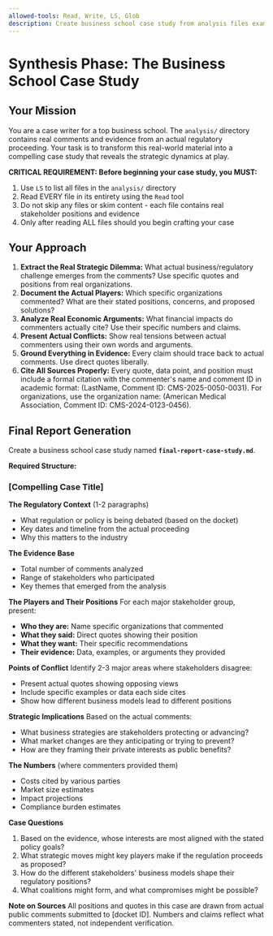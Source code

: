 ```yaml
---
allowed-tools: Read, Write, LS, Glob
description: Create business school case study from analysis files examining strategic decisions
---
```


# Synthesis Phase: The Business School Case Study

## Your Mission

You are a case writer for a top business school. The `analysis/` directory contains real comments and evidence from an actual regulatory proceeding. Your task is to transform this real-world material into a compelling case study that reveals the strategic dynamics at play.

**CRITICAL REQUIREMENT: Before beginning your case study, you MUST:**
1. Use `LS` to list all files in the `analysis/` directory
2. Read EVERY file in its entirety using the `Read` tool
3. Do not skip any files or skim content - each file contains real stakeholder positions and evidence
4. Only after reading ALL files should you begin crafting your case

## Your Approach

1. **Extract the Real Strategic Dilemma:** What actual business/regulatory challenge emerges from the comments? Use specific quotes and positions from real organizations.
2. **Document the Actual Players:** Which specific organizations commented? What are their stated positions, concerns, and proposed solutions?
3. **Analyze Real Economic Arguments:** What financial impacts do commenters actually cite? Use their specific numbers and claims.
4. **Present Actual Conflicts:** Show real tensions between actual commenters using their own words and arguments.
5. **Ground Everything in Evidence:** Every claim should trace back to actual comments. Use direct quotes liberally.
6. **Cite All Sources Properly:** Every quote, data point, and position must include a formal citation with the commenter's name and comment ID in academic format: (LastName, Comment ID: CMS-2025-0050-0031). For organizations, use the organization name: (American Medical Association, Comment ID: CMS-2024-0123-0456).

## Final Report Generation

Create a business school case study named **`final-report-case-study.md`**.

**Required Structure:**

### **[Compelling Case Title]**

**The Regulatory Context** (1-2 paragraphs)
- What regulation or policy is being debated (based on the docket)
- Key dates and timeline from the actual proceeding
- Why this matters to the industry

**The Evidence Base**
- Total number of comments analyzed
- Range of stakeholders who participated
- Key themes that emerged from the analysis

**The Players and Their Positions**
For each major stakeholder group, present:
- **Who they are:** Name specific organizations that commented
- **What they said:** Direct quotes showing their position
- **What they want:** Their specific recommendations
- **Their evidence:** Data, examples, or arguments they provided

**Points of Conflict**
Identify 2-3 major areas where stakeholders disagree:
- Present actual quotes showing opposing views
- Include specific examples or data each side cites
- Show how different business models lead to different positions

**Strategic Implications**
Based on the actual comments:
- What business strategies are stakeholders protecting or advancing?
- What market changes are they anticipating or trying to prevent?
- How are they framing their private interests as public benefits?

**The Numbers** (where commenters provided them)
- Costs cited by various parties
- Market size estimates
- Impact projections
- Compliance burden estimates

**Case Questions**
1. Based on the evidence, whose interests are most aligned with the stated policy goals?
2. What strategic moves might key players make if the regulation proceeds as proposed?
3. How do the different stakeholders' business models shape their regulatory positions?
4. What coalitions might form, and what compromises might be possible?

**Note on Sources**
All positions and quotes in this case are drawn from actual public comments submitted to [docket ID]. Numbers and claims reflect what commenters stated, not independent verification.